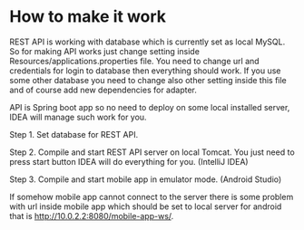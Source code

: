 # How to make it work

REST API is working with database which is currently set as local MySQL. So for making API works just change setting inside Resources/applications.properties file.
You need to change url and credentials for login to database then everything should work. If you use some other database you need to change also other setting inside this file
and of course add new dependencies for adapter.

API is Spring boot app so no need to deploy on some local installed server, IDEA will manage such work for you. 

Step 1. Set database for REST API.

Step 2. Compile and start REST API server on local Tomcat. You just need to press start button IDEA will do everything for you. (IntelliJ IDEA)

Step 3. Compile and start mobile app in emulator mode. (Android Studio)

If somehow mobile app cannot connect to the server there is some problem with url inside mobile app which should be set to local server
for android that is http://10.0.2.2:8080/mobile-app-ws/.
